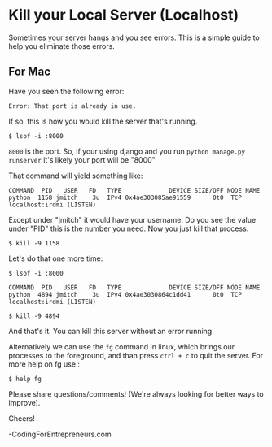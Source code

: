 Kill your Local Server (Localhost)
================

Sometimes your server hangs and you see errors. This is a simple guide to help you eliminate those errors.

## For Mac

Have you seen the following error:

```
Error: That port is already in use.
```

If so, this is how you would kill the server that's running.

```
$ lsof -i :8000
```

`8000` is the port. So, if your using django and you run `python manage.py runserver` it's likely your port will be "8000" 

That command will yield something like:
```
COMMAND  PID   USER   FD   TYPE             DEVICE SIZE/OFF NODE NAME
python  1158 jmitch    3u  IPv4 0x4ae303085ae91559      0t0  TCP localhost:irdmi (LISTEN)
```

Except under "jmitch" it would have your username. Do you see the value under "PID" this is the number you need. Now you just kill that process.

```
$ kill -9 1158
```

Let's do that one more time:

```
$ lsof -i :8000

COMMAND  PID   USER   FD   TYPE             DEVICE SIZE/OFF NODE NAME
python  4894 jmitch    3u  IPv4 0x4ae3030864c1dd41      0t0  TCP localhost:irdmi (LISTEN)

$ kill -9 4894

```

And that's it. You can kill this server without an error running.

Alternatively we can use the `fg` command in linux, which brings our processes to the foreground, and than press `ctrl + c` to quit the server.
For more help on fg use :

```
$ help fg
```

Please share questions/comments! (We're always looking for better ways to improve).

Cheers!

-CodingForEntrepreneurs.com





